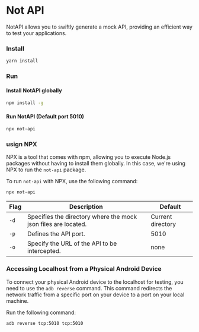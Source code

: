 # Not API

NotAPI allows you to swiftly generate a mock API, providing an efficient way to test your applications.

### Install

```bash 
yarn install
```

### Run

#### Install NotAPI globally

```bash 
npm install -g
```

#### Run NotAPI (Default port 5010)

```bash 
npx not-api
```


### usign NPX
NPX is a tool that comes with npm, allowing you to execute Node.js packages without having to install them globally. In this case, we're using NPX to run the `not-api` package.

To run `not-api` with NPX, use the following command:

```bash 
npx not-api
```

| Flag | Description | Default |
| --- | --- | --- |
| `-d` | Specifies the directory where the mock json files are located. | Current directory |
| `-p` | Defines the API port. | 5010 |
| `-o` | Specify the URL of the API to be intercepted. | none |

### Accessing Localhost from a Physical Android Device

To connect your physical Android device to the localhost for testing, you need to use the `adb reverse` command. This command redirects the network traffic from a specific port on your device to a port on your local machine. 

Run the following command:

```bash 
adb reverse tcp:5010 tcp:5010